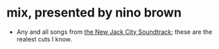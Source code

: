 mix, presented by nino brown
==============================

* Any and all songs from [the New Jack City Soundtrack]( http://en.wikipedia.org/wiki/New_Jack_City_(soundtrack) ); these are the realest cuts I know. 